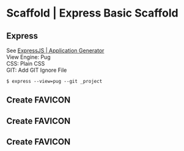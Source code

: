 



# Scaffold | Express Basic Scaffold

## Express
See [ExpressJS | Application Generator](https://expressjs.com/en/starter/generator.html)  
View Engine: Pug  
CSS: Plain CSS  
GIT: Add GIT Ignore File
```
$ express --view=pug --git _project
```

## Create FAVICON

## Create FAVICON

## Create FAVICON

